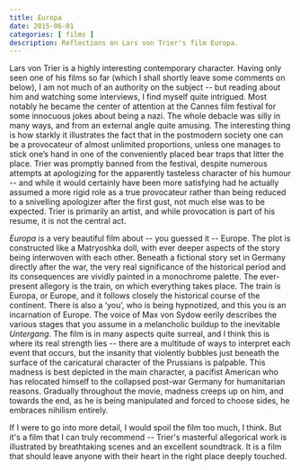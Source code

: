 ```yaml
---
title: Europa
date: 2015-06-01
categories: [ films ]
description: Reflections on Lars von Trier's film Europa.
---
```


Lars von Trier is a highly interesting contemporary character. Having only seen
one of his films so far (which I shall shortly leave some comments on below), I
am not much of an authority on the subject -- but reading about him and
watching some interviews, I find myself quite intrigued. Most notably he became
the center of attention at the Cannes film festival for some innocuous jokes
about being a nazi. The whole debacle was silly in many ways, and from an
external angle quite amusing. The interesting thing is how starkly it
illustrates the fact that in the postmodern society one can be a provocateur of
almost unlimited proportions, unless one manages to stick one’s hand in one of
the conveniently placed bear traps that litter the place.  Trier was promptly
banned from the festival, despite numerous attempts at apologizing for the
apparently tasteless character of his humour -- and while it would certainly
have been more satisfying had he actually assumed a more rigid role as a true
provocateur rather than being reduced to a snivelling apologizer after the
first gust, not much else was to be expected.  Trier is primarily an artist,
and while provocation is part of his resume, it is not the central act.

*Europa* is a very beautiful film about -- you guessed it -- Europe.  The plot
is constructed like a Matryoshka doll, with ever deeper aspects of the story
being interwoven with each other. Beneath a fictional story set in Germany
directly after the war, the very real significance of the historical period and
its consequences are vividly painted in a monochrome palette. The ever-present
allegory is the train, on which everything takes place. The train is Europa, or
Europe, and it follows closely the historical course of the continent. There is
also a ‘you’, who is being hypnotized, and this you is an incarnation of
Europe. The voice of Max von Sydow eerily describes the various stages that you
assume in a melancholic buildup to the inevitable *Untergang*. The film is in
many aspects quite surreal, and I think this is where its real strength lies --
there are a multitude of ways to interpret each event that occurs, but the
insanity that violently bubbles just beneath the surface of the caricatural
character of the Prussians is palpable. This madness is best depicted in the
main character, a pacifist American who has relocated himself to the collapsed
post-war Germany for humanitarian reasons. Gradually throughout the movie,
madness creeps up on him, and towards the end, as he is being manipulated and
forced to choose sides, he embraces nihilism entirely.

If I were to go into more detail, I would spoil the film too much, I think. But
it's a film that I can truly recommend -- Trier's masterful allegorical work is
illustrated by breathtaking scenes and an excellent soundtrack. It is a film
that should leave anyone with their heart in the right place deeply touched.
